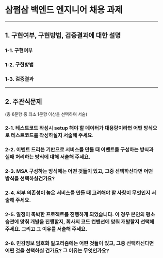 # 삼쩜삼 백엔드 엔지니어 채용 과제

---

## 1. 구현여부, 구현방법, 검증결과에 대한 설명

### 1-1. 구현여부
>

### 1-2. 구현방법
>

### 1-3. 검증결과
> 

---

## 2. 주관식문제
(총 6문항 중 최소 1문항 이상을 선택하여 서술)

### 2-1. 테스트코드 작성시 setup 해야 할 데이터가 대용량이라면 어떤 방식으로 테스트코드를 작성하실지 서술해 주세요.
>

### 2-2. 이벤트 드리븐 기반으로 서비스를 만들 때 이벤트를 구성하는 방식과 실패 처리하는 방식에 대해 서술해 주세요.
>

### 2-3. MSA 구성하는 방식에는 어떤 것들이 있고, 그중 선택하신다면 어떤 방식을 선택하실건가요?
>

### 2-4. 외부 의존성이 높은 서비스를 만들 때 고려해야 할 사항이 무엇인지 서술해 주세요.
>

### 2-5. 일정이 촉박한 프로젝트를 진행하게 되었습니다. 이 경우 본인의 평소 습관에 맞춰 개발을 진행할지, 회사의 코드 컨벤션에 맞춰 개발할지 선택해 주세요. 그리고 그 이유를 서술해 주세요.
>

### 2-6. 민감정보 암호화 알고리즘에는 어떤 것들이 있고, 그중 선택하신다면 어떤 것을 선택하실 건가요? 그 이유는 무엇인가요?
>